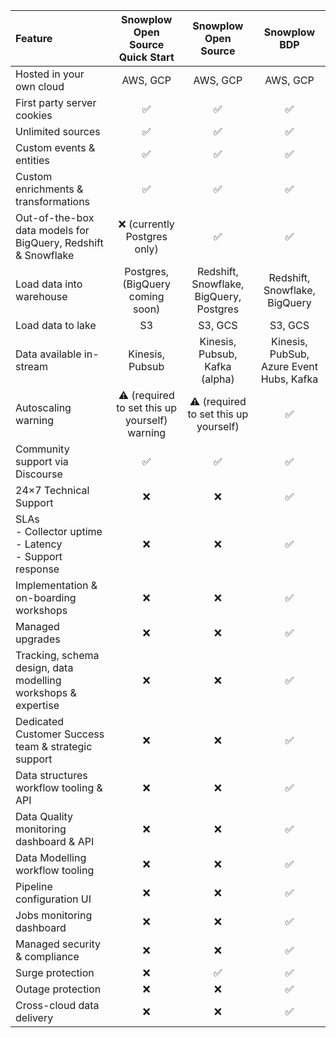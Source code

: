 | Feature                                                           |           Snowplow Open Source Quick Start           |             Snowplow Open Source             |               Snowplow BDP               |
| :---------------------------------------------------------------- | :--------------------------------------------------: | :------------------------------------------: | :--------------------------------------: |
| Hosted in your own cloud                                          |                       AWS, GCP                       |                   AWS, GCP                   |                 AWS, GCP                 |
| First party server cookies                                        |                  :white_check_mark:                  |              :white_check_mark:              |            :white_check_mark:            |
| Unlimited sources                                                 |                  :white_check_mark:                  |              :white_check_mark:              |            :white_check_mark:            |
| Custom events & entities                                          |                  :white_check_mark:                  |              :white_check_mark:              |            :white_check_mark:            |
| Custom enrichments & transformations                              |                  :white_check_mark:                  |              :white_check_mark:              |            :white_check_mark:            |
| Out-of-the-box data models for BigQuery, Redshift & Snowflake     |            :x: (currently Postgres only)             |              :white_check_mark:              |            :white_check_mark:            |
| Load data into warehouse                                          |           Postgres, (BigQuery coming soon)           |   Redshift, Snowflake, BigQuery, Postgres    |      Redshift, Snowflake, BigQuery       |
| Load data to lake                                                 |                          S3                          |                   S3, GCS                    |                 S3, GCS                  |
| Data available in-stream                                          |                   Kinesis, Pubsub                    |        Kinesis, Pubsub, Kafka (alpha)        | Kinesis, PubSub, Azure Event Hubs, Kafka |
| Autoscaling warning                                               | :warning: (required to set this up yourself) warning | :warning: (required to set this up yourself) |            :white_check_mark:            |
| Community support via Discourse                                   |                  :white_check_mark:                  |              :white_check_mark:              |            :white_check_mark:            |
| 24×7 Technical Support                                            |                         :x:                          |                     :x:                      |            :white_check_mark:            |
| SLAs <br/>- Collector uptime<br/>- Latency<br/>- Support response |                         :x:                          |                     :x:                      |            :white_check_mark:            |
| Implementation & on-boarding workshops                            |                         :x:                          |                     :x:                      |            :white_check_mark:            |
| Managed upgrades                                                  |                         :x:                          |                     :x:                      |            :white_check_mark:            |
| Tracking, schema design, data modelling workshops & expertise     |                         :x:                          |                     :x:                      |            :white_check_mark:            |
| Dedicated Customer Success team & strategic support               |                         :x:                          |                     :x:                      |            :white_check_mark:            |
| Data structures workflow tooling & API                            |                         :x:                          |                     :x:                      |            :white_check_mark:            |
| Data Quality monitoring dashboard & API                           |                         :x:                          |                     :x:                      |            :white_check_mark:            |
| Data Modelling workflow tooling                                   |                         :x:                          |                     :x:                      |            :white_check_mark:            |
| Pipeline configuration UI                                         |                         :x:                          |                     :x:                      |            :white_check_mark:            |
| Jobs monitoring dashboard                                         |                         :x:                          |                     :x:                      |            :white_check_mark:            |
| Managed security & compliance                                     |                         :x:                          |                     :x:                      |            :white_check_mark:            |
| Surge protection                                                  |                         :x:                          |              :white_check_mark:              |            :white_check_mark:            |
| Outage protection                                                 |                         :x:                          |                     :x:                      |            :white_check_mark:            |
| Cross-cloud data delivery                                         |                         :x:                          |                     :x:                      |            :white_check_mark:            |
